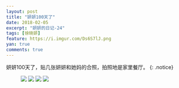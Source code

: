 ```yaml
---
layout: post
title: "妍妍100天了"
date: 2018-02-05
excerpt: "妍妍的日记-24"
tags: [徐晓妍]
feature: https://i.imgur.com/Ds6S7lJ.png
yan: true
comments: true
---
```

妍妍100天了，贴几张妍妍和她妈的合照，拍照地是家里餐厅。
{: .notice}
<figure>
    <a href="{{ site.staticUrl }}/yanyan/image/101.JPG"><img src="{{ site.staticUrl }}/yanyan/image/101.JPG?imageMogr2/auto-orient" /></a>
    <a href="{{ site.staticUrl }}/yanyan/image/102.JPG"><img src="{{ site.staticUrl }}/yanyan/image/102.JPG" /></a>
    <a href="{{ site.staticUrl }}/yanyan/image/103.JPG"><img src="{{ site.staticUrl }}/yanyan/image/103.JPG" /></a>
    <a href="{{ site.staticUrl }}/yanyan/image/104.JPG"><img src="{{ site.staticUrl }}/yanyan/image/104.JPG" /></a>
</figure>

